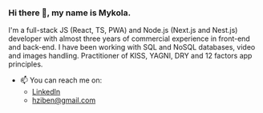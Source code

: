 ### Hi there 👋, my name is Mykola.

I'm a full-stack JS (React, TS, PWA) and Node.js (Next.js and Nest.js) developer with almost three years of commercial experience in front-end and back-end. 
I have been working with SQL and NoSQL databases, video and images handling. Practitioner of KISS, YAGNI, DRY and 12 factors app principles.

- 📫 You can reach me on:
  * [LinkedIn](https://www.linkedin.com/in/yakmn/)
  * hziben@gmail.com
